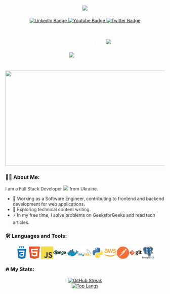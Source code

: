<!-- Основной контейнер с анимированным фоном -->
<div id="header" align="center" style="background: url('https://media.giphy.com/media/3o6nV9qqBw95oj4daY/giphy.gif') center / cover; padding: 20px; border-radius: 10px; color: #fff;">

  <!-- Анимация приветствия -->
  <img src="https://media.giphy.com/media/M9gbBd9nbDrOTu1Mqx/giphy.gif" width="100"/>
  
  <!-- Блок социальных ссылок -->
  <div id="badges" style="margin: 20px;">
    <a href="your-linkedin-URL" target="_blank">
      <img src="https://img.shields.io/badge/LinkedIn-blue?style=for-the-badge&logo=linkedin&logoColor=white" alt="LinkedIn Badge"/>
    </a>
    <a href="your-youtube-URL" target="_blank">
      <img src="https://img.shields.io/badge/YouTube-red?style=for-the-badge&logo=youtube&logoColor=white" alt="Youtube Badge"/>
    </a>
    <a href="your-twitter-URL" target="_blank">
      <img src="https://img.shields.io/badge/Twitter-blue?style=for-the-badge&logo=twitter&logoColor=white" alt="Twitter Badge"/>
    </a>
  </div>

  <!-- Приветственное сообщение -->
  <h1>
    Hey there!
    <img src="https://media.giphy.com/media/hvRJCLFzcasrR4ia7z/giphy.gif" width="30px"/>
  </h1>
  
  <!-- Счетчик просмотров профиля -->
  <img src="https://komarev.com/ghpvc/?username=Shrek-Coder&style=flat-square&color=blue" alt="Profile views"/>
</div>

<!-- Блок с изображением -->
<div align="center" style="margin-top: 20px;">
  <img src="https://media.giphy.com/media/dWesBcTLavkZuG35MI/giphy.gif" width="600" height="300"/>
</div>

### 👨‍💻 About Me:
<div style="text-align: left; max-width: 800px; margin: 0 auto; color: #333;">
  <p>I am a Full Stack Developer <img src="https://media.giphy.com/media/WUlplcMpOCEmTGBtBW/giphy.gif" width="30"> from Ukraine.</p>
  <ul>
    <li>🔭 Working as a Software Engineer, contributing to frontend and backend development for web applications.</li>
    <li>🌱 Exploring technical content writing.</li>
    <li>⚡ In my free time, I solve problems on GeeksforGeeks and read tech articles.</li>
  </ul>
</div>

### 🛠️ Languages and Tools:
<div style="display: flex; justify-content: center; flex-wrap: wrap;">
  <img src="https://github.com/devicons/devicon/blob/master/icons/css3/css3-plain-wordmark.svg" title="CSS3" alt="CSS" width="40" height="40"/>
  <img src="https://github.com/devicons/devicon/blob/master/icons/html5/html5-original.svg" title="HTML5" alt="HTML" width="40" height="40"/>
  <img src="https://github.com/devicons/devicon/blob/master/icons/javascript/javascript-original.svg" title="JavaScript" alt="JavaScript" width="40" height="40"/>
  <img src="https://github.com/devicons/devicon/blob/master/icons/django/django-plain-wordmark.svg" title="Django" alt="Django" width="40" height="40"/>
  <img src="https://github.com/devicons/devicon/blob/master/icons/docker/docker-original.svg" title="Docker" alt="Docker" width="40" height="40"/>
  <img src="https://github.com/devicons/devicon/blob/master/icons/mysql/mysql-original-wordmark.svg" title="MySQL" alt="MySQL" width="40" height="40"/>
  <img src="https://github.com/devicons/devicon/blob/master/icons/python/python-original.svg" title="Python" alt="Python" width="40" height="40"/>
  <img src="https://github.com/devicons/devicon/blob/master/icons/amazonwebservices/amazonwebservices-plain-wordmark.svg" title="AWS" alt="AWS" width="40" height="40"/>
  <img src="https://github.com/devicons/devicon/blob/master/icons/postman/postman-original.svg" title="Postman" alt="Postman" width="40" height="40"/>
  <img src="https://github.com/devicons/devicon/blob/master/icons/git/git-original-wordmark.svg" title="Git" alt="Git" width="40" height="40"/>
  <img src="https://github.com/devicons/devicon/blob/master/icons/postgresql/postgresql-original-wordmark.svg" title="PostgreSQL" alt="PostgreSQL" width="40" height="40"/>
</div>

### 🔥 My Stats:
<div align="center">
  <a href="https://git.io/streak-stats">
    <img src="https://github-readme-streak-stats.herokuapp.com?user=Shrek-Coder&theme=dark&hide_border=true&border_radius=5" alt="GitHub Streak"/>
  </a>
  <br/>
  <a href="https://github.com/anuraghazra/github-readme-stats">
    <img src="https://github-readme-stats.vercel.app/api/top-langs/?username=Shrek-Coder&layout=compact&theme=dark" alt="Top Langs"/>
  </a>
</div>
